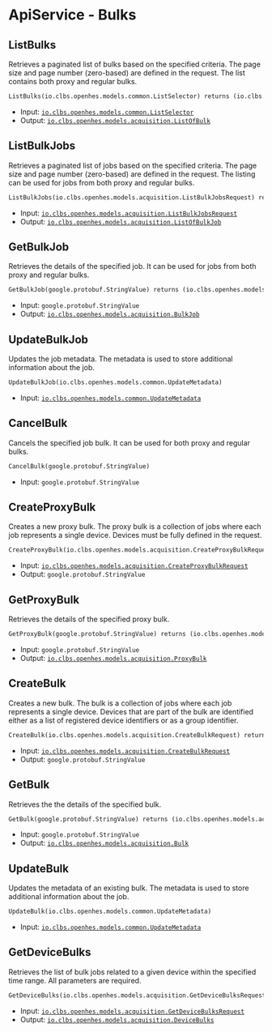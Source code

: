 # ApiService - Bulks

## ListBulks

Retrieves a paginated list of bulks based on the specified criteria. The page size and page number (zero-based) are defined in the request.
The list contains both proxy and regular bulks.

```proto
ListBulks(io.clbs.openhes.models.common.ListSelector) returns (io.clbs.openhes.models.acquisition.ListOfBulk)
```

- Input: [`io.clbs.openhes.models.common.ListSelector`](model-io-clbs-openhes-models-common-listselector.md)
- Output: [`io.clbs.openhes.models.acquisition.ListOfBulk`](model-io-clbs-openhes-models-acquisition-listofbulk.md)

## ListBulkJobs

Retrieves a paginated list of jobs based on the specified criteria. The page size and page number (zero-based) are defined in the request.
The listing can be used for jobs from both proxy and regular bulks.

```proto
ListBulkJobs(io.clbs.openhes.models.acquisition.ListBulkJobsRequest) returns (io.clbs.openhes.models.acquisition.ListOfBulkJob)
```

- Input: [`io.clbs.openhes.models.acquisition.ListBulkJobsRequest`](model-io-clbs-openhes-models-acquisition-listbulkjobsrequest.md)
- Output: [`io.clbs.openhes.models.acquisition.ListOfBulkJob`](model-io-clbs-openhes-models-acquisition-listofbulkjob.md)

## GetBulkJob

Retrieves the details of the specified job. It can be used for jobs from both proxy and regular bulks.

```proto
GetBulkJob(google.protobuf.StringValue) returns (io.clbs.openhes.models.acquisition.BulkJob)
```

- Input: `google.protobuf.StringValue`
- Output: [`io.clbs.openhes.models.acquisition.BulkJob`](model-io-clbs-openhes-models-acquisition-bulkjob.md)

## UpdateBulkJob

Updates the job metadata. The metadata is used to store additional information about the job.

```proto
UpdateBulkJob(io.clbs.openhes.models.common.UpdateMetadata)
```

- Input: [`io.clbs.openhes.models.common.UpdateMetadata`](model-io-clbs-openhes-models-common-updatemetadata.md)

## CancelBulk

Cancels the specified job bulk. It can be used for both proxy and regular bulks.

```proto
CancelBulk(google.protobuf.StringValue)
```

- Input: `google.protobuf.StringValue`

## CreateProxyBulk

Creates a new proxy bulk. The proxy bulk is a collection of jobs where each job represents a single device. Devices must be fully defined in the request.

```proto
CreateProxyBulk(io.clbs.openhes.models.acquisition.CreateProxyBulkRequest) returns (google.protobuf.StringValue)
```

- Input: [`io.clbs.openhes.models.acquisition.CreateProxyBulkRequest`](model-io-clbs-openhes-models-acquisition-createproxybulkrequest.md)
- Output: `google.protobuf.StringValue`

## GetProxyBulk

Retrieves the details of the specified proxy bulk.

```proto
GetProxyBulk(google.protobuf.StringValue) returns (io.clbs.openhes.models.acquisition.ProxyBulk)
```

- Input: `google.protobuf.StringValue`
- Output: [`io.clbs.openhes.models.acquisition.ProxyBulk`](model-io-clbs-openhes-models-acquisition-proxybulk.md)

## CreateBulk

Creates a new bulk. The bulk is a collection of jobs where each job represents a single device. Devices that are part of the bulk are identified either as a list of registered device identifiers or as a group identifier.

```proto
CreateBulk(io.clbs.openhes.models.acquisition.CreateBulkRequest) returns (google.protobuf.StringValue)
```

- Input: [`io.clbs.openhes.models.acquisition.CreateBulkRequest`](model-io-clbs-openhes-models-acquisition-createbulkrequest.md)
- Output: `google.protobuf.StringValue`

## GetBulk

Retrieves the the details of the specified bulk.

```proto
GetBulk(google.protobuf.StringValue) returns (io.clbs.openhes.models.acquisition.Bulk)
```

- Input: `google.protobuf.StringValue`
- Output: [`io.clbs.openhes.models.acquisition.Bulk`](model-io-clbs-openhes-models-acquisition-bulk.md)

## UpdateBulk

Updates the metadata of an existing bulk. The metadata is used to store additional information about the job.

```proto
UpdateBulk(io.clbs.openhes.models.common.UpdateMetadata)
```

- Input: [`io.clbs.openhes.models.common.UpdateMetadata`](model-io-clbs-openhes-models-common-updatemetadata.md)

## GetDeviceBulks

Retrieves the list of bulk jobs related to a given device within the specified time range. All parameters are required.

```proto
GetDeviceBulks(io.clbs.openhes.models.acquisition.GetDeviceBulksRequest) returns (io.clbs.openhes.models.acquisition.DeviceBulks)
```

- Input: [`io.clbs.openhes.models.acquisition.GetDeviceBulksRequest`](model-io-clbs-openhes-models-acquisition-getdevicebulksrequest.md)
- Output: [`io.clbs.openhes.models.acquisition.DeviceBulks`](model-io-clbs-openhes-models-acquisition-devicebulks.md)

